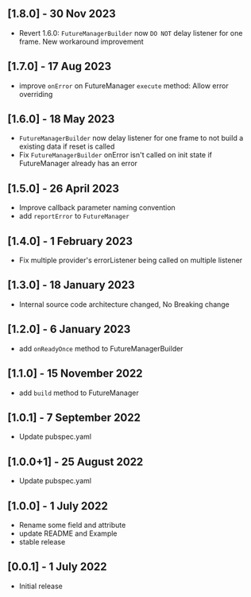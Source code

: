 ## [1.8.0] - 30 Nov 2023
- Revert 1.6.0: `FutureManagerBuilder` now `DO NOT` delay listener for one frame. New workaround improvement

## [1.7.0] - 17 Aug 2023
- improve `onError` on FutureManager `execute` method: Allow error overriding

## [1.6.0] - 18 May 2023
- `FutureManagerBuilder` now delay listener for one frame to not build a existing data if reset is called
- Fix `FutureManagerBuilder` onError isn't called on init state if FutureManager already has an error

## [1.5.0] - 26 April 2023
- Improve callback parameter naming convention
- add `reportError` to `FutureManager`

## [1.4.0] - 1 February 2023

- Fix multiple provider's errorListener being called on multiple listener

## [1.3.0] - 18 January 2023

- Internal source code architecture changed, No Breaking change

## [1.2.0] - 6 January 2023

- add `onReadyOnce` method to FutureManagerBuilder

## [1.1.0] - 15 November 2022

- add `build` method to FutureManager

## [1.0.1] - 7 September 2022

- Update pubspec.yaml

## [1.0.0+1] - 25 August 2022

- Update pubspec.yaml

## [1.0.0] - 1 July 2022

- Rename some field and attribute
- update README and Example
- stable release

## [0.0.1] - 1 July 2022

- Initial release